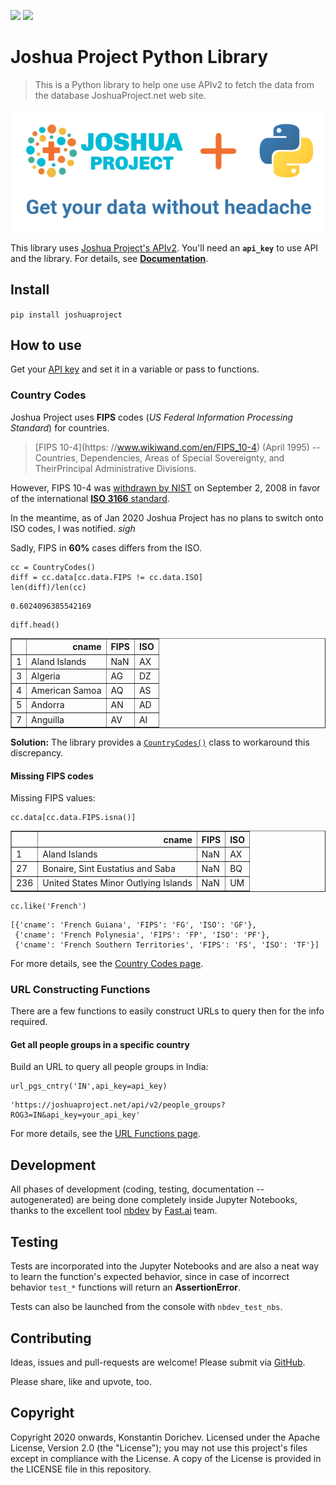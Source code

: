 ![](https://img.shields.io/github/license/kdorichev/joshuaproject?color=blue)
![](https://github.com/kdorichev/joshuaproject/workflows/CI/badge.svg)

# Joshua Project Python Library
> This is a Python library to help one use APIv2 to fetch the data from the database JoshuaProject.net web site.


![](logo-800x300.png)

This library uses [Joshua Project's APIv2](https://joshuaproject.net/api/v2).
You'll need an **`api_key`** to use API and the library.
For details, see [**Documentation**](https://joshuaproject.net/api/v2/documentation).

## Install

`pip install joshuaproject`

## How to use

Get your [API key](https://joshuaproject.net/api/v2) and set it in a variable or pass to functions.

### Country Codes

Joshua Project uses **FIPS** codes (*US Federal Information Processing Standard*) for countries. 
> [FIPS 10-4](https: //www.wikiwand.com/en/FIPS_10-4) (April 1995) -- Countries, Dependencies, Areas of Special Sovereignty, and TheirPrincipal Administrative Divisions. 

However, FIPS 10-4 was [withdrawn by NIST](https://www.nist.gov/system/files/documents/itl/FIPSCodesReplacementChart2015.pdf)  on September 2, 2008 in favor of the international [**ISO 3166** standard](https://www.iso.org/iso-3166-country-codes.html). 

In the meantime, as of Jan 2020 Joshua Project has no plans to switch onto ISO codes, I was notified. *sigh*

Sadly, FIPS in **60%** cases differs from the ISO.

```
cc = CountryCodes()
diff = cc.data[cc.data.FIPS != cc.data.ISO]
len(diff)/len(cc)
```




    0.6024096385542169



```
diff.head()
```




<div>
<style scoped>
    .dataframe tbody tr th:only-of-type {
        vertical-align: middle;
    }

    .dataframe tbody tr th {
        vertical-align: top;
    }

    .dataframe thead th {
        text-align: right;
    }
</style>
<table border="1" class="dataframe">
  <thead>
    <tr style="text-align: right;">
      <th></th>
      <th>cname</th>
      <th>FIPS</th>
      <th>ISO</th>
    </tr>
  </thead>
  <tbody>
    <tr>
      <td>1</td>
      <td>Aland Islands</td>
      <td>NaN</td>
      <td>AX</td>
    </tr>
    <tr>
      <td>3</td>
      <td>Algeria</td>
      <td>AG</td>
      <td>DZ</td>
    </tr>
    <tr>
      <td>4</td>
      <td>American Samoa</td>
      <td>AQ</td>
      <td>AS</td>
    </tr>
    <tr>
      <td>5</td>
      <td>Andorra</td>
      <td>AN</td>
      <td>AD</td>
    </tr>
    <tr>
      <td>7</td>
      <td>Anguilla</td>
      <td>AV</td>
      <td>AI</td>
    </tr>
  </tbody>
</table>
</div>



**Solution:** The library provides a [`CountryCodes()`](https://kdorichev.github.io/joshuaproject/countrycodes/) class to workaround this discrepancy.

#### Missing FIPS codes

Missing FIPS values:

```
cc.data[cc.data.FIPS.isna()]
```




<div>
<style scoped>
    .dataframe tbody tr th:only-of-type {
        vertical-align: middle;
    }

    .dataframe tbody tr th {
        vertical-align: top;
    }

    .dataframe thead th {
        text-align: right;
    }
</style>
<table border="1" class="dataframe">
  <thead>
    <tr style="text-align: right;">
      <th></th>
      <th>cname</th>
      <th>FIPS</th>
      <th>ISO</th>
    </tr>
  </thead>
  <tbody>
    <tr>
      <td>1</td>
      <td>Aland Islands</td>
      <td>NaN</td>
      <td>AX</td>
    </tr>
    <tr>
      <td>27</td>
      <td>Bonaire, Sint Eustatius and Saba</td>
      <td>NaN</td>
      <td>BQ</td>
    </tr>
    <tr>
      <td>236</td>
      <td>United States Minor Outlying Islands</td>
      <td>NaN</td>
      <td>UM</td>
    </tr>
  </tbody>
</table>
</div>



```
cc.like('French')
```




    [{'cname': 'French Guiana', 'FIPS': 'FG', 'ISO': 'GF'},
     {'cname': 'French Polynesia', 'FIPS': 'FP', 'ISO': 'PF'},
     {'cname': 'French Southern Territories', 'FIPS': 'FS', 'ISO': 'TF'}]



For more details, see the [Country Codes page](https://kdorichev.github.io/joshuaproject/countrycodes/).

### URL Constructing Functions

There are a few functions to easily construct URLs to query then for the info required.

#### Get all people groups in a specific country

Build an URL to query all people groups in India:

```
url_pgs_cntry('IN',api_key=api_key)
```




    'https://joshuaproject.net/api/v2/people_groups?ROG3=IN&api_key=your_api_key'



For more details, see the [URL Functions page](https://kdorichev.github.io/joshuaproject/url/).

## Development

All phases of development (coding, testing, documentation -- autogenerated) are being done completely inside Jupyter Notebooks, thanks to the excellent tool [nbdev](https://nbdev.fast.ai/) by [Fast.ai](https://www.fast.ai/) team.

## Testing

Tests are incorporated into the Jupyter Notebooks and are also a neat way to learn the function's expected behavior, since in case of incorrect behavior `test_*` functions will return an **AssertionError**.

Tests can also be launched from the console with `nbdev_test_nbs`.

## Contributing

Ideas, issues and pull-requests are welcome! Please submit via [GitHub](https://github.com/kdorichev/joshuaproject).

Please share, like and upvote, too.

## Copyright

Copyright 2020 onwards, Konstantin Dorichev. Licensed under the Apache License, Version 2.0 (the "License"); you may not use this project's files except in compliance with the License. A copy of the License is provided in the LICENSE file in this repository.
